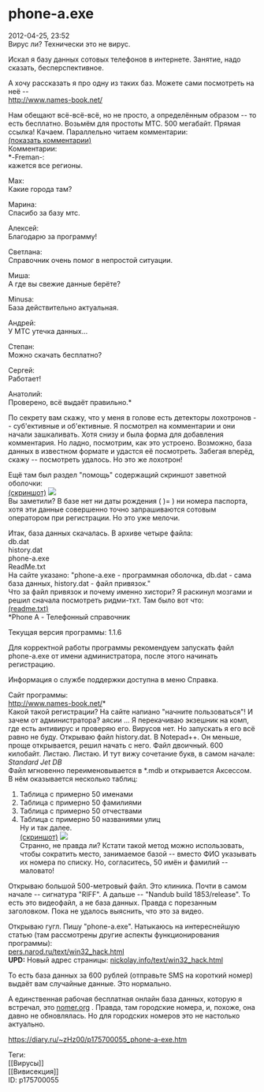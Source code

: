 phone-a.exe
============

   
 2012-04-25, 23:52   
  Вирус ли? Технически это не вирус.   
   
 Искал я базу данных сотовых телефонов в интернете. Занятие, надо сказать, бесперспективное.   
   
 А хочу рассказать я про одну из таких баз. Можете сами посмотреть на неё --   
 <http://www.names-book.net/>   
   
 Нам обещают всё-всё-всё, но не просто, а определённым образом -- то есть бесплатно. Возьмём для простоты МТС. 500 мегабайт. Прямая ссылка! Качаем. Параллельно читаем комментарии:   
  [(показать комментарии)](https://zHz00.diary.ru/p175700055.htm?index=1#linkmore175700055m1)      
 Комментарии:   
  *-Freman-:   
 кажется все регионы.   
   
 Max:   
 Какие города там?   
   
 Марина:   
 Спасибо за базу мтс.   
   
 Алексей:   
 Благодарю за программу!   
   
 Светлана:   
 Справочник очень помог в непростой ситуации.   
   
 Миша:   
 А где вы свежие данные берёте?   
   
 Minusa:   
 База действительно актуальная.   
   
 Андрей:   
 У МТС утечка данных...   
   
 Степан:   
 Можно скачать бесплатно?   
   
 Сергей:   
 Работает!   
   
 Анатолий:   
 Проверено, всё выдаёт правильно.*      
   
 По секрету вам скажу, что у меня в голове есть детекторы лохотронов -- суб'ективные и об'ективные. Я посмотрел на комментарии и они начали зашкаливать. Хотя снизу и была форма для добавления комментария. Но ладно, посмотрим, как это устроено. Возможно, база данных в известном формате и удастся её посмотреть. Забегая вперёд, скажу -- посмотреть удалось. Но это же лохотрон!   
   
 Ещё там был раздел "помощь" содержащий скриншот заветной оболочки:   
  [(скриншот)](https://zHz00.diary.ru/p175700055.htm?index=2#linkmore175700055m2)     ![](http://s019.radikal.ru/i622/1204/42/b4df73358680.jpg)      
 Вы заметили? В базе нет ни даты рождения ( )= ) ни номера паспорта, хотя эти данные совершенно точно запрашиваются сотовым оператором при регистрации. Но это уже мелочи.   
   
 Итак, база данных скачалась. В архиве четыре файла:   
 db.dat   
 history.dat   
 phone-a.exe   
 ReadMe.txt   
 На сайте указано: "phone-a.exe - программная оболочка, db.dat - сама база данных, history.dat - файл привязок."   
 Что за файл привязок и почему именно хистори? Я раскинул мозгами и решил сначала посмотреть ридми-тхт. Там было вот что:   
  [(readme.txt)](https://zHz00.diary.ru/p175700055.htm?index=3#linkmore175700055m3)      
  *Phone A - Телефонный справочник   
   
 Текущая версия программы: 1.1.6   
   
 Для корректной работы программы рекомендуем запускать файл phone-a.exe от имени администратора, после этого начинать регистрацию.   
   
 Информация о службе поддержки доступна в меню Справка.   
   
 Сайт программы:   
 <http://www.names-book.net/>*      
 Какой такой регистрации? На сайте напиано "начните пользоваться"! И зачем от администратора?   аясии   ... Я перекачиваю экзешник на комп, где есть антивирус и проверяю его. Вирусов нет. Но запускать я его всё равно не буду. Открываю файл history.dat. В Notepad++. Он меньше, проще открывается, решил начать с него. Файл двоичный. 600 килобайт. Листаю. Листаю. И тут вижу сочетание букв, в самом начале:   
  *Standard Jet DB*    
 Файл мгновенно переименовывается в \*.mdb и открывается Аксессом. В нём оказывается несколько таблиц:   
 1. Таблица с примерно 50 именами   
 2. Таблица с примерно 50 фамилиями   
 3. Таблица с примерно 50 отчествами   
 4. Таблица с примерно 50 названиями улиц   
 Ну и так далее.   
  [(скриншот)](https://zHz00.diary.ru/p175700055.htm?index=4#linkmore175700055m4)     ![](http://s60.radikal.ru/i168/1206/ce/f1bf469d8616.png)      
 Странно, не правда ли? Кстати такой метод можно использовать, чтобы сократить место, занимаемое базой -- вместо ФИО указывать их номера по списку. Но, согласитесь, 50 имён и фамилий -- маловато!   
   
 Открываю большой 500-метровый файл. Это клиника. Почти в самом начале -- сигнатура "RIFF". А дальше -- "Nandub build 1853/release". То есть это видеофайл, а не база данных. Правда с порезанным заголовком. Пока не удалось выяснить, что это за видео.   
   
 Открываю гугл. Пишу "phone-a.exe". Натыкаюсь на интереснейшую статью (там рассмотрены другие аспекты функционирования программы):   
  [pers.narod.ru/text/win32\_hack.html](http://pers.narod.ru/text/win32_hack.html)    
  **UPD:**  Новый адрес страницы:  [nickolay.info/text/win32\_hack.html](http://nickolay.info/text/win32_hack.html)    
   
 То есть база данных за 600 рублей (отправьте SMS на короткий номер) выдаёт вам случайные данные. Это нормально.   
   
 А единственная рабочая бесплатная онлайн база данных, которую я встречал, это  [nomer.org](http://nomer.org)  . Правда, там городские номера, и, похоже, она давно не обновлялась. Но для городских номеров это не настолько актуально.   
    
 <https://diary.ru/~zHz00/p175700055_phone-a-exe.htm>   
   
 Теги:   
 [[Вирусы]]   
 [[Вивисекция]]   
 ID: p175700055